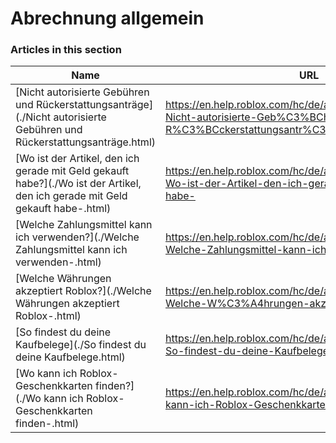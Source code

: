 # Abrechnung allgemein  
### Articles in this section
Name|URL
-|-
[Nicht autorisierte Gebühren und Rückerstattungsanträge](./Nicht autorisierte Gebühren und Rückerstattungsanträge.html) |https://en.help.roblox.com/hc/de/articles/203312650-Nicht-autorisierte-Geb%C3%BChren-und-R%C3%BCckerstattungsantr%C3%A4ge
[Wo ist der Artikel, den ich gerade mit Geld gekauft habe?](./Wo ist der Artikel, den ich gerade mit Geld gekauft habe-.html) |https://en.help.roblox.com/hc/de/articles/360000230723-Wo-ist-der-Artikel-den-ich-gerade-mit-Geld-gekauft-habe-
[Welche Zahlungsmittel kann ich verwenden?](./Welche Zahlungsmittel kann ich verwenden-.html) |https://en.help.roblox.com/hc/de/articles/203312580-Welche-Zahlungsmittel-kann-ich-verwenden-
[Welche Währungen akzeptiert Roblox?](./Welche Währungen akzeptiert Roblox-.html) |https://en.help.roblox.com/hc/de/articles/203312600-Welche-W%C3%A4hrungen-akzeptiert-Roblox-
[So findest du deine Kaufbelege](./So findest du deine Kaufbelege.html) |https://en.help.roblox.com/hc/de/articles/6852905161876-So-findest-du-deine-Kaufbelege
[Wo kann ich Roblox-Geschenkkarten finden?](./Wo kann ich Roblox-Geschenkkarten finden-.html) |https://en.help.roblox.com/hc/de/articles/203312720-Wo-kann-ich-Roblox-Geschenkkarten-finden-
